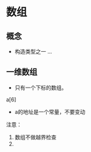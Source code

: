 # **数组**

## **概念**
- 构造类型之一
...

## **一维数组**
- 只有一个下标的数组。

a[6]
- a的地址是一个常量，不要变动

注意：
1. 数组不做越界检查
2. 
